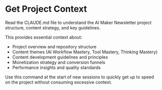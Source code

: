 # Get Project Context

Read the CLAUDE.md file to understand the AI Maker Newsletter project structure, content strategy, and key guidelines.

This provides essential context about:
- Project overview and repository structure
- Content themes (AI Workflow Mastery, Tool Mastery, Thinking Mastery)
- Content development guidelines and principles
- Monetization strategy and conversion funnels
- Performance insights and quality standards

Use this command at the start of new sessions to quickly get up to speed on the project without consuming excessive context.